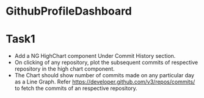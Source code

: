 # GithubProfileDashboard

# Task1
- Add a  NG HighChart component Under Commit History section.
- On clicking of any repository, plot the subsequent commits of respective repository in the high chart component.
- The Chart should show number of commits made on any particular day as a Line Graph.
Refer https://developer.github.com/v3/repos/commits/ to fetch the commits of an respective repository.
